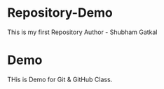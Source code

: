 # Repository-Demo
This is my first Repository
Author - Shubham Gatkal 

# Demo
THis is Demo for Git &amp; GitHub Class.